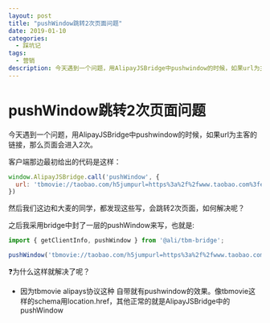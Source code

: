 ```yaml
---
layout: post
title: "pushWindow跳转2次页面问题"
date: 2019-01-10
categories:
  - 踩坑记
tags:
  - 营销
description: 今天遇到一个问题，用AlipayJSBridge中pushwindow的时候，如果url为主客的链接，那么页面会进入2次。
---
```


# pushWindow跳转2次页面问题

今天遇到一个问题，用AlipayJSBridge中pushwindow的时候，如果url为主客的链接，那么页面会进入2次。

客户端那边最初给出的代码是这样：

```js
window.AlipayJSBridge.call('pushWindow', {
  url: 'tbmovie://taobao.com/h5jumpurl=https%3a%2f%2fwww.taobao.com%3fenableWK%3dYES',
})
```
然后我们这边和大麦的同学，都发现这些写，会跳转2次页面，如何解决呢？

之后我采用bridge中封了一层的pushWindow来写，也就是:

```js
import { getClientInfo, pushWindow } from '@ali/tbm-bridge';

pushWindow('tbmovie://taobao.com/h5jumpurl=https%3a%2f%2fwww.taobao.com%3fenableWK%3dYES')
```

❓为什么这样就解决了呢？

- 因为tbmovie alipays协议这种 自带就有pushwindow的效果。像tbmovie这样的schema用location.href，其他正常的就是AlipayJSBridge中的pushWindow
